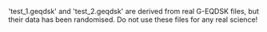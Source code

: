 'test_1.geqdsk' and 'test_2.geqdsk' are derived from real G-EQDSK files, but their data
has been randomised. Do not use these files for any real science!

